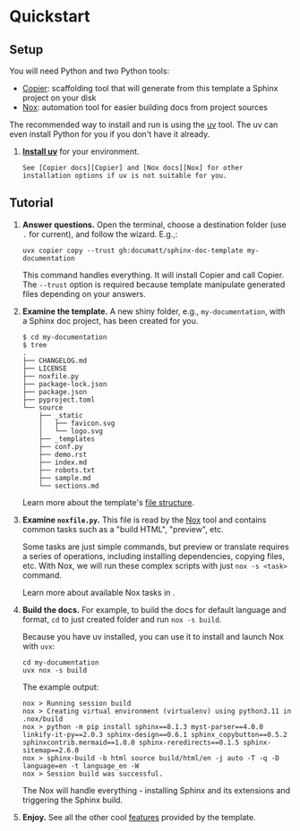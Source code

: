 # Quickstart

## Setup

[Copier]: https://copier.readthedocs.io/
[Nox]: https://nox.thea.codes/
[uv]: https://docs.astral.sh/uv/

You will need Python and two Python tools:

- [Copier]: scaffolding tool that will generate from this template a Sphinx project on your disk
- [Nox]: automation tool for easier building docs from project sources

The recommended way to install and run is using the [uv] tool. The uv can even install Python for you if you don't have it already.

1. [**Install uv**](https://docs.astral.sh/uv/getting-started/installation/) for your environment.

   ```{seealso}
   See [Copier docs][Copier] and [Nox docs][Nox] for other installation options if uv is not suitable for you.
   ```

## Tutorial

1. **Answer questions.** Open the terminal, choose a destination folder (use `.` for current), and follow the wizard. E.g.,:

   ```
   uvx copier copy --trust gh:documatt/sphinx-doc-template my-documentation
   ```

   This command handles everything. It will install Copier and call Copier. The `--trust` option is required because template manipulate generated files depending on your answers.

1. **Examine the template.** A new shiny folder, e.g., `my-documentation`, with a Sphinx doc project, has been created for you.

   ```
   $ cd my-documentation
   $ tree
   .
   ├── CHANGELOG.md
   ├── LICENSE
   ├── noxfile.py
   ├── package-lock.json
   ├── package.json
   ├── pyproject.toml
   └── source
       ├── _static
       │   ├── favicon.svg
       │   └── logo.svg
       ├── _templates
       ├── conf.py
       ├── demo.rst
       ├── index.md
       ├── robots.txt
       ├── sample.md
       └── sections.md
   ```

   Learn more about the template's [file structure](#file-structure).

1. **Examine `noxfile.py`.** This file is read by the [Nox] tool and contains common tasks such as a "build HTML", "preview", etc.

   Some tasks are just simple commands, but preview or translate requires a series of operations, including installing dependencies, copying files, etc. With Nox, we will run these complex scripts with just `nox -s <task>` command.

   Learn more about available Nox tasks in [](usage.md).

1. **Build the docs.** For example, to build the docs for default language and format, `cd` to just created folder and run `nox -s build`.

   Because you have uv installed, you can use it to install and launch Nox with `uvx`:

   ```
   cd my-documentation
   uvx nox -s build
   ```

   The example output:

   ```
   nox > Running session build
   nox > Creating virtual environment (virtualenv) using python3.11 in .nox/build
   nox > python -m pip install sphinx==8.1.3 myst-parser==4.0.0 linkify-it-py==2.0.3 sphinx-design==0.6.1 sphinx_copybutton==0.5.2 sphinxcontrib.mermaid==1.0.0 sphinx-reredirects==0.1.5 sphinx-sitemap==2.6.0
   nox > sphinx-build -b html source build/html/en -j auto -T -q -D language=en -t language_en -W
   nox > Session build was successful.
   ```

   The Nox will handle everything - installing Sphinx and its extensions and triggering the Sphinx build.

1. **Enjoy.** See all the other cool [features](features.md) provided by the template.
